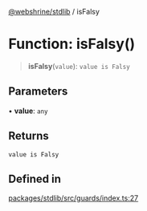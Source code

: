 [@webshrine/stdlib](../globals.md) / isFalsy

# Function: isFalsy()

> **isFalsy**(`value`): `value is Falsy`

## Parameters

• **value**: `any`

## Returns

`value is Falsy`

## Defined in

[packages/stdlib/src/guards/index.ts:27](https://github.com/webshrine/webshrine/blob/8cedc3f2efca3108f17475a5ce8404715d0d24a5/packages/stdlib/src/guards/index.ts#L27)
